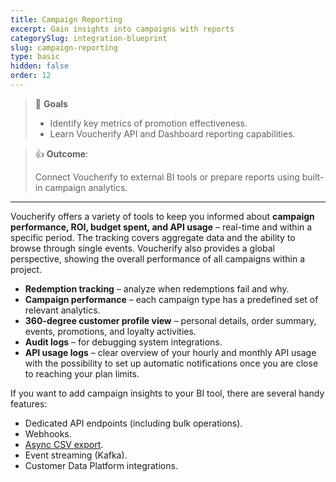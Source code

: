 ```yaml
---
title: Campaign Reporting
excerpt: Gain insights into campaigns with reports
categorySlug: integration-blueprint
slug: campaign-reporting
type: basic
hidden: false
order: 12
---
```


> 📘 **Goals**
> 
> * Identify key metrics of promotion effectiveness.
> * Learn Voucherify API and Dashboard reporting capabilities. 


> 👍 **Outcome**:
> 
> Connect Voucherify to external BI tools or prepare reports using built-in campaign analytics.

---

Voucherify offers a variety of tools to keep you informed about **campaign performance, ROI, budget spent, and API usage** – real-time and within a specific period. The tracking covers aggregate data and the ability to browse through single events. Voucherify also provides a global perspective, showing the overall performance of all campaigns within a project.

* **Redemption tracking** – analyze when redemptions fail and why.
* **Campaign performance** – each campaign type has a predefined set of relevant analytics.
* **360-degree customer profile view** – personal details, order summary, events, promotions, and loyalty activities.
* **Audit logs** – for debugging system integrations.
* **API usage logs** – clear overview of your hourly and monthly API usage with the possibility to set up automatic notifications once you are close to reaching your plan limits. 

If you want to add campaign insights to your BI tool, there are several handy features:

* Dedicated API endpoints (including bulk operations).
* Webhooks.
* [Async CSV export](https://support.voucherify.io/article/543-data-export "Data Export").
* Event streaming (Kafka).
* Customer Data Platform integrations.
